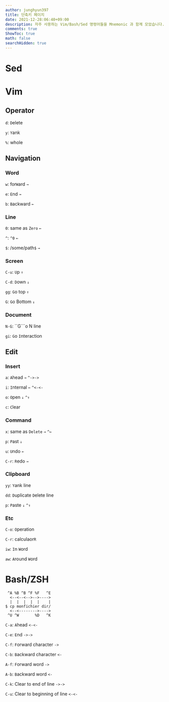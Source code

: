 ```yaml
---
author: junghyun397
title: 단축키 페이지 
date: 2021-12-28:06:40+09:00
description: 자주 사용하는 Vim/Bash/Sed 명령어들을 Mnemonic 과 함께 모았습니다.
comments: true
ShowToc: true
math: false
searchHidden: true
---
```


# Sed

# Vim

## Operator
``d``: ``D``elete 

``y``: ``Y``ank 

``%``: whole

## Navigation

### Word
``w``: for``W``ard ``→``

``e``: ``E``nd ``→``

``b``: ``B``ackward ``←``

### Line
``0``: same as ``Zero`` ``←``

``^``: ``^0`` ``←``

``$``: /some/path``$`` ``→``

### Screen
``C-u``: ``U``p ``↑``

``C-d``: ``D``own ``↓``

``gg``: ``G``o top ``↑``

``G``: ``G``o Bottom ``↓``

### Document

``N-G``: ``G```o N line

``gi``: ``G``o ``I``nteraction

## Edit 

### Insert
``a``: ``A``head ``→`` ``^->->``

``i``: ``I``nternal ``←`` ``^<-<-``

``o``: ``O``pen ``↓`` ``^↑``

``c``: ``C``lear

### Command
``x``: same as ``Delete`` ``→`` ``^←`` 

``p``: ``P``ast ``↓``

``u``: ``U``ndo ``←`` 

``C-r``: ``R``edo ``→``

### Clipboard
``yy``: ``Y``ank line

``dd``: ``D``uplicate ``D``elete line

``p``: ``P``aste ``↓`` ``^↑``

### Etc
``C-o``: ``O``peration

``C-r``: calculaor``R``

``iw``: ``I``n ``W``ord

``aw``: ``A``round ``W``ord

# Bash/ZSH

```
 ^A %B ^B ^F %F   ^E
  <--<--<-->-->---->
  |  |  |  |  |    |
$ cp monfichier dir/
  <--<-------->---->
 ^U ^W       %D   ^K
```

``C-a``: ``A``head ``<-<-``

``C-e``: ``E``nd ``->->``

``C-f``: ``F``orward character ``->``

``C-b``: ``B``ackward character ``<-``

``A-f``: ``F``orward word ``->``

``A-b``: ``B``ackward word ``<-``

``C-k``: Clear to end of line ``->->``

``C-u``: Clear to beginning of line ``<-<-``
